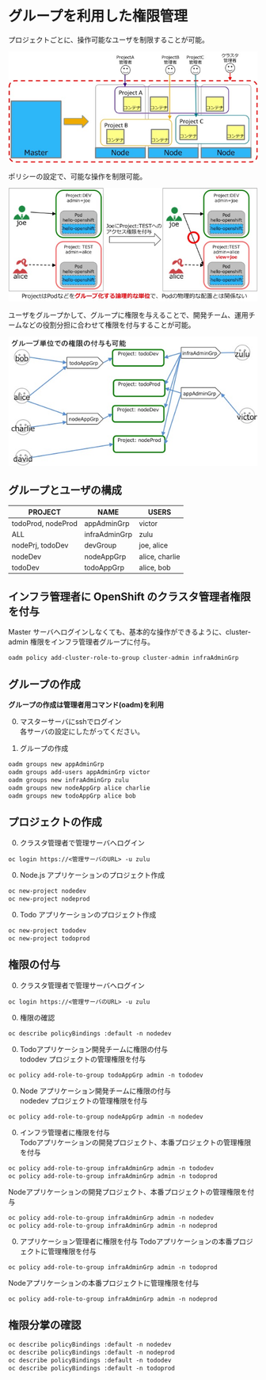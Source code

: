 # グループを利用した権限管理
プロジェクトごとに、操作可能なユーザを制限することが可能。

![projectAuth](./projectAuth.jpg)

ポリシーの設定で、可能な操作を制限可能。

![multiuser.jpg](./multiuser.jpg)

ユーザをグループかして、グループに権限を与えることで、開発チーム、運用チームなどの役割分担に合わせて権限を付与することが可能。

![projectGroupUser.jpg](./projectGroupUser.jpg)

## グループとユーザの構成

|PROJECT|NAME|USERS|
|---|---|---|
|todoProd, nodeProd|appAdminGrp|victor|
|ALL|infraAdminGrp|zulu|
|nodePrj, todoDev|devGroup|joe, alice|
|nodeDev|nodeAppGrp|alice, charlie|
|todoDev|todoAppGrp|alice, bob|

## インフラ管理者に OpenShift のクラスタ管理者権限を付与
Master サーバへログインしなくても、基本的な操作ができるように、cluster-admin 権限をインフラ管理者グループに付与。
```
oadm policy add-cluster-role-to-group cluster-admin infraAdminGrp
```

## グループの作成
**グループの作成は管理者用コマンド(oadm)を利用**

0. マスターサーバにsshでログイン  
各サーバの設定にしたがってください。

0. グループの作成
```
oadm groups new appAdminGrp
oadm groups add-users appAdminGrp victor
oadm groups new infraAdminGrp zulu
oadm groups new nodeAppGrp alice charlie
oadm groups new todoAppGrp alice bob
```

## プロジェクトの作成
0. クラスタ管理者で管理サーバへログイン
```
oc login https://<管理サーバのURL> -u zulu
```

0. Node.js アプリケーションのプロジェクト作成
```
oc new-project nodedev
oc new-project nodeprod
```

0. Todo アプリケーションのプロジェクト作成
```
oc new-project tododev
oc new-project todoprod
```

## 権限の付与
0. クラスタ管理者で管理サーバへログイン
```
oc login https://<管理サーバのURL> -u zulu
```

0. 権限の確認
```
oc describe policyBindings :default -n nodedev
```

0. Todoアプリケーション開発チームに権限の付与  
tododev プロジェクトの管理権限を付与  
```
oc policy add-role-to-group todoAppGrp admin -n tododev
```

0. Node アプリケーション開発チームに権限の付与  
nodedev プロジェクトの管理権限を付与
```
oc policy add-role-to-group nodeAppGrp admin -n nodedev
```

0. インフラ管理者に権限を付与  
Todoアプリケーションの開発プロジェクト、本番プロジェクトの管理権限を付与
```
oc policy add-role-to-group infraAdminGrp admin -n tododev
oc policy add-role-to-group infraAdminGrp admin -n todoprod
```
Nodeアプリケーションの開発プロジェクト、本番プロジェクトの管理権限を付与
```
oc policy add-role-to-group infraAdminGrp admin -n nodedev
oc policy add-role-to-group infraAdminGrp admin -n nodeprod
```

0. アプリケーション管理者に権限を付与
Todoアプリケーションの本番プロジェクトに管理権限を付与
```
oc policy add-role-to-group infraAdminGrp admin -n todoprod
```
Nodeアプリケーションの本番プロジェクトに管理権限を付与
```
oc policy add-role-to-group infraAdminGrp admin -n nodeprod
```

## 権限分掌の確認
```
oc describe policyBindings :default -n nodedev
oc describe policyBindings :default -n nodeprod
oc describe policyBindings :default -n tododev
oc describe policyBindings :default -n todoprod
```
